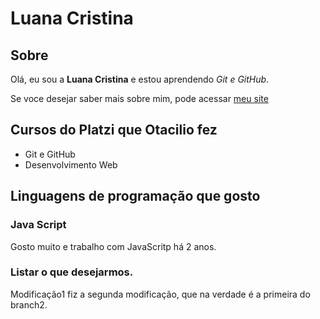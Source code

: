 # Luana Cristina

## Sobre

Olá, eu sou a **Luana Cristina** e estou aprendendo *Git e GitHub*.

Se voce desejar saber mais sobre mim, pode acessar [meu site](www.otaciliomaia.com)

## Cursos do Platzi que Otacilio fez

- Git e GitHub
- Desenvolvimento Web

## Linguagens de programação que gosto 

### Java Script

Gosto muito e trabalho com JavaScritp há 2 anos.

### Listar o que desejarmos.

Modificação1
fiz a segunda modificação, que na verdade é a primeira do branch2.

